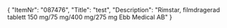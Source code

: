 {
  "ItemNr": "087476",
  "Title": "test",
  "Description": "Rimstar, filmdragerad tablett 150 mg/75 mg/400 mg/275 mg Ebb Medical AB"
}